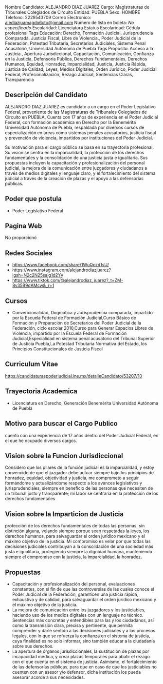 Nombre Candidato: ALEJANDRO DIAZ JUAREZ
Cargo: Magistraturas de Tribunales Colegiados de Circuito
Entidad: PUEBLA
Sexo: HOMBRE
Telefono: 2229543709
Correo Electronico: alediazjuamagdo6cto@gmail.com
Numero de lista en boleta: *No especificado*
Escolaridad: Licenciatura
Estatus Escolaridad: Cédula profesional
Tags Educación: Derecho, Formación Judicial, Jurisprudencia Comparada, Justicia Fiscal, Libre de Violencia., Poder Judicial de la Federación, Potestad Tributaria, Secretarios Judiciales, Sistema Penal Acusatorio, Universidad Autónoma de Puebla
Tags Propósito: Acceso a la Justicia., Apertura Jurisdiccional, Capacitación, Comunicación, Confianza en la Justicia, Defensoría Pública, Derechos Fundamentales, Derechos Humanos, Equidad, Honradez, Imparcialidad, Justicia, Justicia Rápida, Justicia de Calidad, Leyes, Medios Digitales, Orden Jurídico, Poder Judicial Federal, Profesionalización, Rezago Judicial, Sentencias Claras, Transparencia


## Descripción del Candidato 

ALEJANDRO DIAZ JUAREZ es candidato a un cargo en el Poder Legislativo Federal, proveniente de las Magistraturas de Tribunales Colegiados de Circuito en PUEBLA. Cuenta con 17 años de experiencia en el Poder Judicial Federal, con formación académica en Derecho por la Benemérita Universidad Autónoma de Puebla, respaldada por diversos cursos de especialización en áreas como sistemas penales acusatorios, justicia fiscal y prevención de violencia, impartidos por instituciones del Poder Judicial.

Su motivación para el cargo público se basa en su trayectoria profesional.  Su visión se centra en la imparcialidad, la protección de los derechos fundamentales y la consolidación de una justicia justa e igualitaria. Sus propuestas incluyen la capacitación y profesionalización del personal judicial, la mejora de la comunicación entre juzgadores y ciudadanos a través de medios digitales y lenguaje claro, y el fortalecimiento del sistema judicial a través de la creación de plazas y el apoyo a las defensorías públicas.


## Poder que postula

- Poder Legislativo Federal


## Pagina Web

No proporcionó


## Redes Sociales

- https://www.facebook.com/share/1WuQpzd1sU/
- https://www.instagram.com/alejandrodiazjuarez?igsh=N2c2N25sajg1d2Yy
- https://www.tiktok.com/@alejandrodiaz_juarez?_t=ZM-8v35B9dAMcw&_r=1


## Cursos

- Convencionalidad, Dogmática y Jurisprudencia comparada, impartido por la Escuela Federal de Formación Judicial,Curso Básico de Formación y Preparación de Secretarios del Poder Judicial de la Federación, ciclo escolar 2010,Curso para Generar Espacios Libres de Violencia, impartido por la Escuela Federal de Formación Judicial,Especialidad en sistema penal acusatorio del Tribunal Superior de Justicia Puebla,La Potestad Tributaria Normativa del Estado, los Principios Constitucionales de Justicia Fiscal


## Curriculum Vitae

https://candidaturaspoderjudicial.ine.mx/detalleCandidato/53207/10


## Trayectoria Academica

- Licenciatura en Derecho, Generación Benemérita Universidad Autónoma de Puebla


## Motivo para buscar el Cargo Publico

cuento con una experiencia de 17 años dentro del Poder Judicial Federal, en el que he ocupado diversos cargos.


## Vision sobre la Funcion Jurisdiccional

Considero que los pilares de la función judicial es la imparcialidad, y estoy convencido de que el juzgador debe actuar siempre bajo los principios de honradez, equidad, objetividad y justicia, me comprometo a seguir formándome y actualizándome respecto a los avances legislativos y jurisprudenciales, siempre en beneficio de las personas que necesiten de un tribunal justo y transparente; mi labor se centraría en la protección de los derechos fundamentales


## Vision sobre la Imparticion de Justicia

protección de los derechos fundamentales de todas las personas, sin distinción alguna, velando siempre porque sean respetadas la leyes, los derechos humanos, para salvaguardar el orden jurídico mexicano y el máximo objetivo de la justicia. Mi compromiso es velar por que todas las decisiones judiciales contribuyan a la consolidación de una sociedad más justa e igualitaria, protegiendo siempre la dignidad humana, manteniendo siempre el compromiso con la justicia, la imparcialidad, la honradez.


## Propuestas

- Capacitación y profesionalización del personal, evaluaciones constantes, con el fin de que las controversias de las cuales conoce el Poder Judicial de la Federación, garanticen una justicia rápida, exhaustiva y de calidad, para salvaguardar el orden jurídico mexicano y el máximo objetivo de la justicia.
- La mejora de comunicación entre los juzgadores y los justiciables, haciendo uso de los medios digitales con un lenguaje no técnico. Sentencias más concretas y entendibles para las y los ciudadanos, así como la transmisión clara, precisa y pertinente, que permita comprender y darle sentido a las decisiones judiciales y a los procesos legales, con lo que se refuerza la confianza en el sistema de justicia, cuya finalidad es no solo informar, sino también educar a la ciudadanía sobre sus derechos.
- La apertura de órganos jurisdiccionales, la sustitución de plazas por incapacidad médica, y crear plazas temporales para abatir el rezago con el que cuenta en el sistema de justicia. Asimismo, el fortalecimiento de las defensorías públicas, para que en caso de que los justiciables no cuenten con un asesor y/o defensor, dicha institución los pueda asesorar acorde a sus necesidades.

